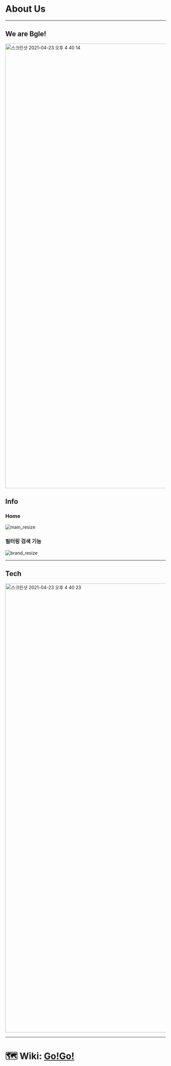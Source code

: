 # About Us

***


## We are Bgle!
<img width="1392" alt="스크린샷 2021-04-23 오후 4 40 14" src="https://user-images.githubusercontent.com/68404212/115836627-a8ba7e80-a452-11eb-979d-d32991bc0d39.png">


## Info

### Home

![main_resize](https://user-images.githubusercontent.com/68404212/115835161-f209ce80-a450-11eb-9c2e-5f3494bf5a0c.gif)


### 필터링 검색 기능

![brand_resize](https://user-images.githubusercontent.com/68404212/115838276-76aa1c00-a454-11eb-9503-f5b44097fec7.gif)


***
## Tech
<img width="1406" alt="스크린샷 2021-04-23 오후 4 40 23" src="https://user-images.githubusercontent.com/68404212/115836641-af48f600-a452-11eb-8ca8-42b4c7a9a6f2.png">


***

# :world_map: Wiki: [Go!Go!](https://github.com/codestates/Bransom-client/wiki)
